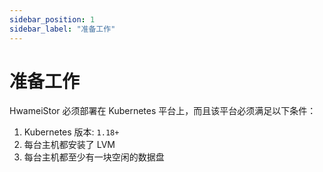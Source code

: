 ```yaml
---
sidebar_position: 1
sidebar_label: "准备工作"
---
```


# 准备工作

HwameiStor 必须部署在 Kubernetes 平台上，而且该平台必须满足以下条件：

1. Kubernetes 版本: `1.18+`
1. 每台主机都安装了 LVM
1. 每台主机都至少有一块空闲的数据盘
